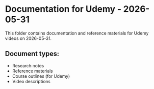 # Documentation for Udemy - 2026-05-31

This folder contains documentation and reference materials for Udemy videos on 2026-05-31.

## Document types:
- Research notes
- Reference materials
- Course outlines (for Udemy)
- Video descriptions
